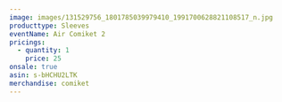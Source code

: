 ```yaml
---
image: images/131529756_1801785039979410_1991700628821108517_n.jpg
producttype: Sleeves
eventName: Air Comiket 2
pricings:
  - quantity: 1
    price: 25
onsale: true
asin: s-bHCHU2LTK
merchandise: comiket
---
```

